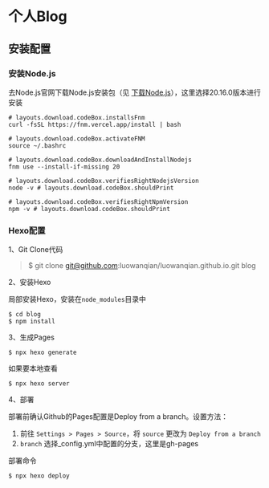 # 个人Blog

## 安装配置

### 安装Node.js

去Node.js官网下载Node.js安装包（见 [下载Node.js](https://nodejs.org/zh-cn/download/package-manager)），这里选择20.16.0版本进行安装

```
# layouts.download.codeBox.installsFnm
curl -fsSL https://fnm.vercel.app/install | bash

# layouts.download.codeBox.activateFNM
source ~/.bashrc

# layouts.download.codeBox.downloadAndInstallNodejs
fnm use --install-if-missing 20

# layouts.download.codeBox.verifiesRightNodejsVersion
node -v # layouts.download.codeBox.shouldPrint

# layouts.download.codeBox.verifiesRightNpmVersion
npm -v # layouts.download.codeBox.shouldPrint
```

### Hexo配置

1、Git Clone代码

> $ git clone git@github.com:luowanqian/luowanqian.github.io.git blog

2、安装Hexo

局部安装Hexo，安装在`node_modules`目录中

```
$ cd blog
$ npm install 
```

3、生成Pages

```
$ npx hexo generate
```

如果要本地查看

```
$ npx hexo server
```

4、部署

部署前确认Github的Pages配置是Deploy from a branch。设置方法：

1. 前往 `Settings > Pages > Source`，将 `source` 更改为 `Deploy from a branch`
2. `branch` 选择_config.yml中配置的分支，这里是gh-pages

部署命令

```
$ npx hexo deploy
```
